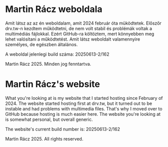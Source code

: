 # Martin Rácz weboldala

Amit látsz az az én weboldalam, amit 2024 február óta müködtetek. Előszőr drv.tw-n kezdtem működtetni, de nem volt stabil és problémák voltak a multimédiás fájlokkal. Ezért GitHub-ra költöztem, mert könnyebben meg lehet valósítani a működtetést.
Amit látsz weboldalt valamennyire személyes, de egészben általános.

A weboldal jelenlegi build száma: 20250613-2/162

Martin Rácz 2025. Minden jog fenntartva.

# Martin Rácz's website

What you're looking at is my website that I started hosting since February of 2024. The website started hosting first at drv.tw, but it turned out to be instable and had problems with multimedia files. That's why I moved over to GitHub because hosting is much easier here.
The website you're looking at is somewhat personal, but overall generic.

The website's current build number is: 20250613-2/162

Martin Rácz 2025. All rights reserved.